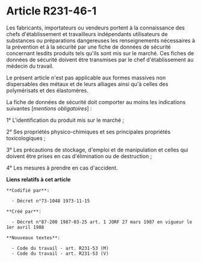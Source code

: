 # Article R231-46-1

Les fabricants, importateurs ou vendeurs portent à la connaissance des chefs d'établissement et travailleurs indépendants
utilisateurs de substances ou préparations dangereuses les renseignements nécessaires à la prévention et à la sécurité par
une fiche de données de sécurité concernant lesdits produits tels qu'ils sont mis sur le marché. Ces fiches de données de
sécurité doivent être transmises par le chef d'établissement au médecin du travail.

Le présent article n'est pas applicable aux formes massives non dispersables des métaux et de leurs alliages ainsi qu'à
celles des polymérisats et des élastomères.

La fiche de données de sécurité doit comporter au moins les indications suivantes [*mentions obligatoires*] :

1° L'identification du produit mis sur le marché ;

2° Ses propriétés physico-chimiques et ses principales propriétés toxicologiques ;

3° Les précautions de stockage, d'emploi et de manipulation et celles qui doivent être prises en cas d'élimination ou de
destruction ;

4° Les mesures à prendre en cas d'accident.

**Liens relatifs à cet article**

	**Codifié par**:

	  - Décret n°73-1048 1973-11-15

	**Créé par**:

	  - Décret n°87-200 1987-03-25 art. 1 JORF 27 mars 1987 en vigueur le 1er avril 1988

	**Nouveaux textes**:

	  - Code du travail - art. R231-53 (M)
	  - Code du travail - art. R231-53 (V)
